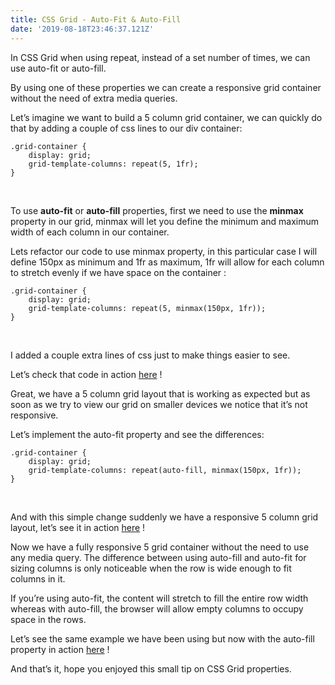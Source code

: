 ```yaml
---
title: CSS Grid - Auto-Fit & Auto-Fill
date: '2019-08-18T23:46:37.121Z'
---
```


In CSS Grid when using repeat, instead of a set number of times, we can use auto-fit or auto-fill.

By using one of these properties we can create a responsive grid container without the need of extra media queries.

Let’s imagine we want to build a 5 column grid container, we can quickly do that by adding a couple of css lines to our div container:

```
.grid-container {
    display: grid;
    grid-template-columns: repeat(5, 1fr);
}
```

<br/>

To use **auto-fit** or **auto-fill** properties, first we need to use the **minmax** property in our grid, minmax will let you define the minimum and maximum width of each column in our container.

Lets refactor our code to use minmax property, in this particular case I will define 150px as minimum and 1fr as maximum, 1fr will allow for each column to stretch evenly if we have space on the container :

```
.grid-container {
    display: grid;
    grid-template-columns: repeat(5, minmax(150px, 1fr));
}
```

<br/>

I added a couple extra lines of css just to make things easier to see.

Let’s check that code in action [here](https://codepen.io/nuno-pereira/pen/ZEzBQLz) !

Great, we have a 5 column grid layout that is working as expected but as soon as we try to view our grid on smaller devices we notice that it’s not responsive.

Let’s implement the auto-fit property and see the differences:

```
.grid-container {
    display: grid;
    grid-template-columns: repeat(auto-fill, minmax(150px, 1fr));
}
```

<br/>

And with this simple change suddenly we have a responsive 5 column grid layout, let’s see it in action [here](https://codepen.io/nuno-pereira/pen/JjPbGNR) !

Now we have a fully responsive 5 grid container without the need to use any media query.
The difference between using auto-fill and auto-fit for sizing columns is only noticeable when the row is wide enough to fit columns in it.

If you’re using auto-fit, the content will stretch to fill the entire row width whereas with auto-fill, the browser will allow empty columns to occupy space in the rows.

Let’s see the same example we have been using but now with the auto-fill property in action [here](https://codepen.io/nuno-pereira/pen/zYOozPe) !

And that’s it, hope you enjoyed this small tip on CSS Grid properties.
